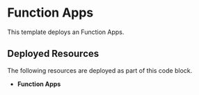 # Function Apps

This template deploys an Function Apps.

## Deployed Resources

The following resources are deployed as part of this code block.

+ **Function Apps**
